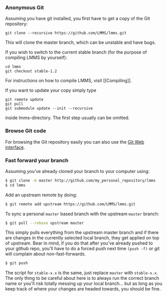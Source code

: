 ### Anonymous Git

Assuming you have git installed, you first have to get a copy of the Git
repository:

	git clone --recursive https://github.com/LMMS/lmms.git

This will clone the master branch, which can be unstable and have bugs.

If you wish to switch to the current stable branch (for the purpose of compiling LMMS by yourself):

	cd lmms
	git checkout stable-1.2

For instructions on how to compile LMMS, visit [[Compiling]].

If you want to update your copy simply type

	git remote update
	git pull
	git submodule update --init --recursive

inside lmms-directory. The first step usually can be omitted.

### Browse Git code

For browsing the Git repository easily you can also use the [Git Web
interface](https://github.com/LMMS/lmms).


### Fast forward your branch

Assuming you've already cloned your branch to your computer using:

```bash
$ git clone -b master http://github.com/my_personal_repository/lmms
$ cd lmms
```

Add an upstream remote by doing:

```bash
$ git remote add upstream https://github.com/LMMS/lmms.git
```

To sync a personal `master` based branch with the upstream `master` branch:

```bash
$ git pull --rebase upstream master
```

This simply pulls everything from the upstream master branch and if there
are changes in the currently selected local branch, they get applied on
top of upstream. Bear in mind, if you do that after you've already
pushed to your github repo, you'll have to do a forced push next time
`(push -f)` or git will complain about non-fast-forwards.

```bash
$ git push
```

The script for `stable-x.x` is the same, just replace `master` with
`stable-x.x`. The only thing to be careful about here is to always run the
correct branch name or you'll risk totally messing up your local branch...
but as long as you keep track of where your changes are headed towards,
you should be fine.